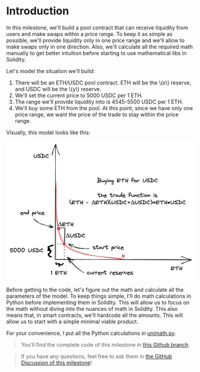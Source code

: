 # Introduction

In this milestone, we'll build a pool contract that can receive liquidity from users and make swaps within a price range.  To keep it as simple as possible, we'll provide liquidity only in one price range and we'll allow to make swaps only in one direction. Also, we'll calculate all the required math manually to get better intuition before starting to use mathematical libs in Solidity.

Let's model the situation we'll build:
1. There will be an ETH/USDC pool contract. ETH will be the \\(x\\) reserve, and USDC will be the \\(y\\) reserve.
1. We'll set the current price to 5000 USDC per 1 ETH.
1. The range we'll provide liquidity into is 4545-5500 USDC per 1 ETH.
1. We'll buy some ETH from the pool. At this point, since we have only one price range, we want the price of the trade
to stay within the price range.

Visually, this model looks like this:

![Buy ETH for USDC visualization](images/buy_eth_model.png)

Before getting to the code, let's figure out the math and calculate all the parameters of the model. To keep things simple, I'll do math calculations in Python before implementing them in Solidity. This will allow us to focus on the math without diving into the nuances of math in Solidity. This also means that, in smart contracts, we'll hardcode all the amounts. This will allow us to start with a simple minimal viable product.

For your convenience, I put all the Python calculations in [unimath.py](https://github.com/0xAllan123/uniswapv3-code/blob/main/unimath.py).

> You'll find the complete code of this milestone in [this Github branch](https://github.com/0xAllan123/uniswapv3-code/tree/milestone_1).

> If you have any questions, feel free to ask them in [the GitHub Discussion of this milestone](https://github.com/0xAllan123/uniswapv3-book/discussions/categories/milestone-1-first-swap)!